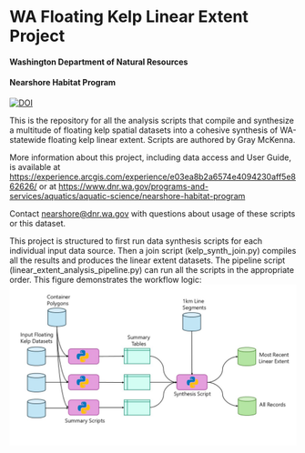 # WA Floating Kelp Linear Extent Project #
#### Washington Department of Natural Resources #### 
#### Nearshore Habitat Program ####
[![DOI](https://zenodo.org/badge/903042774.svg)](https://doi.org/10.5281/zenodo.15742420)

This is the repository for all the analysis scripts that compile and synthesize a multitude of floating kelp spatial datasets into a cohesive synthesis of WA-statewide floating kelp linear extent.
Scripts are authored by Gray McKenna.

More information about this project, including data access and User Guide, is available at https://experience.arcgis.com/experience/e03ea8b2a6574e4094230aff5e862626/ or at https://www.dnr.wa.gov/programs-and-services/aquatics/aquatic-science/nearshore-habitat-program

Contact nearshore@dnr.wa.gov with questions about usage of these scripts or this dataset.

This project is structured to first run data synthesis scripts for each individual input data source. Then a join script (kelp_synth_join.py) compiles all the results and produces the linear extent datasets. The pipeline script (linear_extent_analysis_pipeline.py) can run all the scripts in the appropriate order. This figure demonstrates the workflow logic:
![Flow chart of analysis pathway](https://github.com/WA-Nearshore/wa-kelp-linear-extent/blob/main/analysis_pathway.jpg?raw=true)
